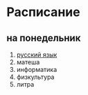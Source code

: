 # Расписание
## на понедельник 
1. [русский язык](http://busvbg.ru/marshrut/marshrut-16/) 
2. матеша
3. информатика 
4. физкультура 
5. литра
